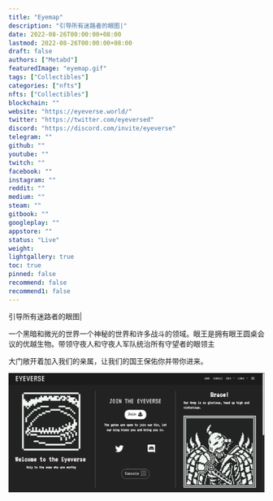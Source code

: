 ```yaml
---
title: "Eyemap"
description: "引导所有迷路者的眼图|"
date: 2022-08-26T00:00:00+08:00
lastmod: 2022-08-26T00:00:00+08:00
draft: false
authors: ["Metabd"]
featuredImage: "eyemap.gif"
tags: ["Collectibles"]
categories: ["nfts"]
nfts: ["Collectibles"]
blockchain: ""
website: "https://eyeverse.world/"
twitter: "https://twitter.com/eyeversed"
discord: "https://discord.com/invite/eyeverse"
telegram: ""
github: ""
youtube: ""
twitch: ""
facebook: ""
instagram: ""
reddit: ""
medium: ""
steam: ""
gitbook: ""
googleplay: ""
appstore: ""
status: "Live"
weight: 
lightgallery: true
toc: true
pinned: false
recommend: false
recommend1: false
---
```

引导所有迷路者的眼图|

一个黑暗和微光的世界一个神秘的世界和许多战斗的领域。眼王是拥有眼王圆桌会议的优越生物。带领守夜人和守夜人军队统治所有守望者的眼领主

大门敞开着加入我们的亲属，让我们的国王保佑你并带你进来。

![nft](13213313.png)